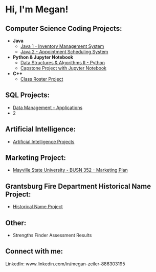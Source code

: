 <h1>Hi, I'm Megan! </h1>

<h2> Computer Science Coding Projects:</h2>

- <b>Java</b>
  - [Java 1 - Inventory Management System]()
  - [Java 2 - Appointment Scheduling System]()
- <b>Python & Jupyter Notebook </b>
  - [Data Structures & Algorithms II - Python](https://github.com/mzeiler29/Data-Structures-and-Algorithms-II)
  - [Capstone Project with Jupyter Notebook](https://github.com/mzeiler29/Capstone-Project/tree/main)
- <b>C++</b>
  - [Class Roster Project](https://github.com/mzeiler29/Class-Roster-Project)
<h2> SQL Projects: </h2>

- [Data Management - Applications](https://github.com/mzeiler29/Data-Management-Applications)
- 2
<h2> Artificial Intelligence: </h2>

- [Artificial Intelligence Projects](https://github.com/mzeiler29/Artificial-Intelligence)
<h2> Marketing Project: </h2>

- [Mayville State University - BUSN 352 - Marketing Plan](https://github.com/mzeiler29/Marketing-Plan)
<h2> Grantsburg Fire Department Historical Name Project: </h2>

- [Historical Name Project](https://github.com/mzeiler29/Historical-Name-Project) 
<h2> Other: </h2>

- Strengths Finder Assessment Results

<h2> Connect with me:</h2>
LinkedIn: www.linkedin.com/in/megan-zeiler-886303195
